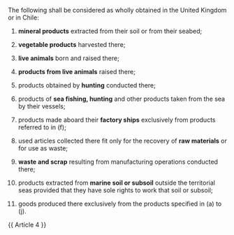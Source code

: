 The following shall be considered as wholly obtained in the United Kingdom or in Chile:

1. **mineral products** extracted from their soil or from their seabed;

2. **vegetable products** harvested there;

3. **live animals** born and raised there;

4. **products from live animals** raised there;

5. products obtained by **hunting** conducted there;

6. products of **sea fishing, hunting** and other products taken from the sea by their vessels;

7. products made aboard their **factory ships** exclusively from products referred to in (f);

8. used articles collected there fit only for the recovery of **raw materials** or for use as waste;

9. **waste and scrap** resulting from manufacturing operations conducted there;

10. products extracted from **marine soil or subsoil** outside the territorial seas provided that they have sole rights to work that soil or subsoil;

11. goods produced there exclusively from the products specified in (a) to (j).

{{ Article 4 }}

